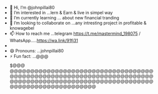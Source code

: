 - 👋 Hi, I’m @johnpillai80
- 👀 I’m interested in ...lern & Earn & live in simpel way
- 🌱 I’m currently learning ... about new financial  tranding
- 💞️ I’m looking to collaborate on ...any intresting project in profitable & knowagebel
- 📫 How to reach me ...telegram https://t.me/mastermind_198075 /  WhatsApp.....https://wa.link/91fj31
- 
- 😄 Pronouns: ...johnpillai80 
- ⚡ Fun fact: ...@@@$$$$$@@@
@@@@@@@@@@@@@@@@@@@@@@@@@@@@@@@@@@@@@@@@@@@@@@@@@@@@@@@@@@@@@@@@@@@@@@@@@@@@@@@@@@@@@@@@@@@@@@@@@@@@@@@@@@@@@@@@@@@@@@@@@@@@@@
<!---johnpillai80/johnpillai80 is a ✨ special ✨ repository because its `README.md` (this file) appears on your GitHub profile.
You can click the Preview link to take a look at your changes.
--->
